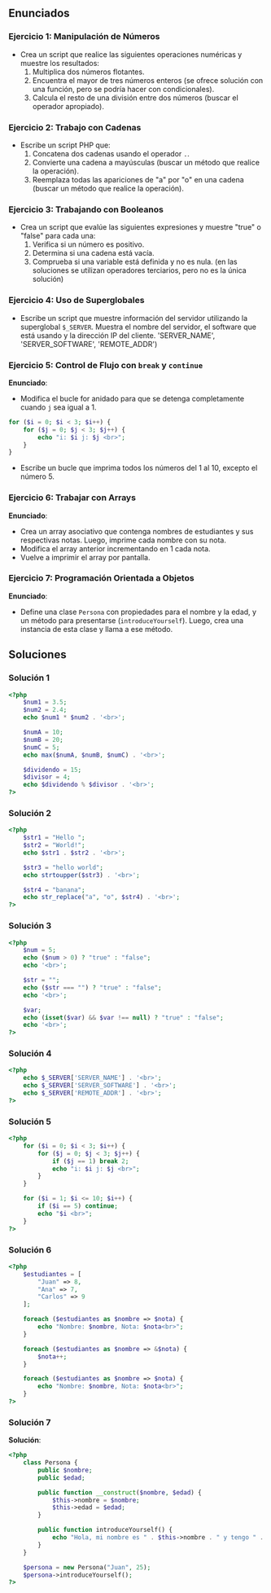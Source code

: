 
## Enunciados
### Ejercicio 1: Manipulación de Números

- Crea un script que realice las siguientes operaciones numéricas y muestre los resultados:
  1. Multiplica dos números flotantes.
  2. Encuentra el mayor de tres números enteros (se ofrece solución con una función, pero se podría hacer con condicionales).
  3. Calcula el resto de una división entre dos números (buscar el operador apropiado).

### Ejercicio 2: Trabajo con Cadenas

- Escribe un script PHP que:
  1. Concatena dos cadenas usando el operador `.`.
  2. Convierte una cadena a mayúsculas (buscar un método que realice la operación).
  3. Reemplaza todas las apariciones de "a" por "o" en una cadena (buscar un método que realice la operación).

### Ejercicio 3: Trabajando con Booleanos

- Crea un script que evalúe las siguientes expresiones y muestre "true" o "false" para cada una:
  1. Verifica si un número es positivo.
  2. Determina si una cadena está vacía.
  3. Comprueba si una variable está definida y no es nula.
(en las soluciones se utilizan operadores terciarios, pero no es la única solución)

### Ejercicio 4: Uso de Superglobales

- Escribe un script que muestre información del servidor utilizando la superglobal `$_SERVER`. Muestra el nombre del servidor, el software que está usando y la dirección IP del cliente. 'SERVER_NAME', 'SERVER_SOFTWARE', 'REMOTE_ADDR')

### Ejercicio 5: Control de Flujo con `break` y `continue`

**Enunciado**: 
- Modifica el bucle for anidado para que se detenga completamente cuando `j` sea igual a 1.
```php
for ($i = 0; $i < 3; $i++) {
    for ($j = 0; $j < 3; $j++) {
        echo "i: $i j: $j <br>";
    }
}
```
- Escribe un bucle que imprima todos los números del 1 al 10, excepto el número 5.

### Ejercicio 6: Trabajar con Arrays

**Enunciado**: 
- Crea un array asociativo que contenga nombres de estudiantes y sus respectivas notas. Luego, imprime cada nombre con su nota.
- Modifica el array anterior incrementando en 1 cada nota.
- Vuelve a imprimir el array por pantalla.

### Ejercicio 7: Programación Orientada a Objetos

**Enunciado**: 
- Define una clase `Persona` con propiedades para el nombre y la edad, y un método para presentarse (`introduceYourself`). Luego, crea una instancia de esta clase y llama a ese método.



## Soluciones

### Solución 1

```php
<?php
    $num1 = 3.5;
    $num2 = 2.4;
    echo $num1 * $num2 . '<br>';

    $numA = 10;
    $numB = 20;
    $numC = 5;
    echo max($numA, $numB, $numC) . '<br>';

    $dividendo = 15;
    $divisor = 4;
    echo $dividendo % $divisor . '<br>';
?>
```

### Solución 2

```php
<?php
    $str1 = "Hello ";
    $str2 = "World!";
    echo $str1 . $str2 . '<br>';

    $str3 = "hello world";
    echo strtoupper($str3) . '<br>';

    $str4 = "banana";
    echo str_replace("a", "o", $str4) . '<br>';
?>
```

### Solución 3

```php
<?php
    $num = 5;
    echo ($num > 0) ? "true" : "false";
    echo '<br>';

    $str = "";
    echo ($str === "") ? "true" : "false";
    echo '<br>';

    $var;
    echo (isset($var) && $var !== null) ? "true" : "false";
    echo '<br>';
?>
```

### Solución 4

```php
<?php
    echo $_SERVER['SERVER_NAME'] . '<br>';
    echo $_SERVER['SERVER_SOFTWARE'] . '<br>';
    echo $_SERVER['REMOTE_ADDR'] . '<br>';
?>
```

### Solución 5

```php
<?php
    for ($i = 0; $i < 3; $i++) {
        for ($j = 0; $j < 3; $j++) {
            if ($j == 1) break 2;
            echo "i: $i j: $j <br>";
        }
    }

    for ($i = 1; $i <= 10; $i++) {
        if ($i == 5) continue;
        echo "$i <br>";
    }
?>
```

### Solución 6

```php
<?php
    $estudiantes = [
        "Juan" => 8,
        "Ana" => 7,
        "Carlos" => 9
    ];

    foreach ($estudiantes as $nombre => $nota) {
        echo "Nombre: $nombre, Nota: $nota<br>";
    }

    foreach ($estudiantes as $nombre => &$nota) {
        $nota++;
    }

    foreach ($estudiantes as $nombre => $nota) {
        echo "Nombre: $nombre, Nota: $nota<br>";
    }
?>
```


### Solución 7

**Solución**:
```php
<?php
    class Persona {
        public $nombre;
        public $edad;

        public function __construct($nombre, $edad) {
            $this->nombre = $nombre;
            $this->edad = $edad;
        }

        public function introduceYourself() {
            echo "Hola, mi nombre es " . $this->nombre . " y tengo " . $this->edad . " años.<br>";
        }
    }

    $persona = new Persona("Juan", 25);
    $persona->introduceYourself();
?>
```




